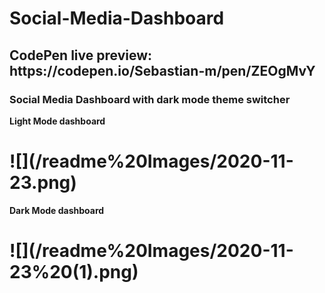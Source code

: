 # Social-Media-Dashboard  
<h2>CodePen live preview: https://codepen.io/Sebastian-m/pen/ZEOgMvY</h2>
<h3>Social Media Dashboard with dark mode theme switcher</h3>         
<b>Light Mode dashboard</b>

<h1>![](/readme%20Images/2020-11-23.png)</h1>
<b>Dark Mode dashboard</b>  
<h1>![](/readme%20Images/2020-11-23%20(1).png)</h1>

